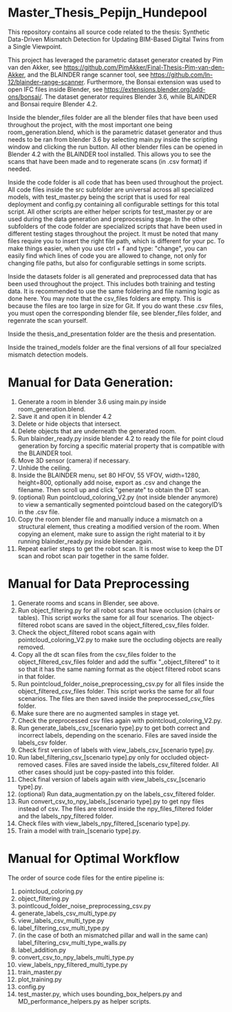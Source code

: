 # Master_Thesis_Pepijn_Hundepool
 This repository contains all source code related to the thesis: Synthetic Data-Driven Mismatch Detection for Updating BIM-Based Digital Twins from a Single Viewpoint.

 This project has leveraged the parametric dataset generator created by Pim van den Akker, see https://github.com/PimAkker/Final-Thesis-Pim-van-den-Akker, and the BLAINDER range scanner tool, see https://github.com/ln-12/blainder-range-scanner. Furthermore, the Bonsai extension was used to open IFC files inside Blender, see https://extensions.blender.org/add-ons/bonsai/. The dataset generator requires Blender 3.6, while BLAINDER and Bonsai require Blender 4.2. 
 
 Inside the blender_files folder are all the blender files that have been used throughout the project, with the most important one being room_generation.blend, which is the parametric dataset generator and thus needs to be ran from blender 3.6 by selecting main.py inside the scripting window and clicking the run button. All other blender files can be opened in Blender 4.2 with the BLAINDER tool installed. This allows you to see the scans that have been made and to regenerate scans (in .csv format) if needed. 

 Inside the code folder is all code that has been used throughout the project. All code files inside the src subfolder are universal across all specialized models, with test_master.py being the script that is used for real deployment and config.py containing all configurable settings for this total script. All other scripts are either helper scripts for test_master.py or are used during the data generation and preprocessing stage. In the other subfolders of the code folder are specialized scripts that have been used in different testing stages throughout the project. It must be noted that many files require you to insert the right file path, which is different for your pc. To make things easier, when you use ctrl + f and type: "change", you can easily find which lines of code you are allowed to change, not only for changing file paths, but also for configurable settings in some scripts. 

 Inside the datasets folder is all generated and preprocessed data that has been used throughout the project. This includes both training and testing data. It is recommended to use the same foldering and file naming logic as done here. You may note that the csv_files folders are empty. This is because the files are too large in size for Git. If you do want these .csv files, you must open the corresponding blender file, see blender_files folder, and regenrate the scan yourself. 

 Inside the thesis_and_presentation folder are the thesis and presentation. 

 Inside the trained_models folder are the final versions of all four specialzed mismatch detection models. 

# Manual for Data Generation:
 1. Generate a room in blender 3.6 using main.py inside room_generation.blend.
 2. Save it and open it in blender 4.2
 3.	Delete or hide objects that intersect.
 4. Delete objects that are underneath the generated room.
 5.	Run blainder_ready.py inside blender 4.2 to ready the file for point cloud generation by forcing a specific material property that is compatible with the BLAINDER tool. 
 6. Move 3D sensor (camera) if necessary.
 7. Unhide the ceiling. 
 8. Inside the BLAINDER menu, set 80 HFOV, 55 VFOV, width=1280, height=800, optionally add noise, export as .csv and change the filename. Then scroll up and click "generate" to obtain the DT scan. 
 9. (optional) Run pointcloud_coloring_V2.py (not inside blender anymore) to view a semantically segmented pointcloud based on the categoryID’s in the .csv file. 
 10. Copy the room blender file and manually induce a mismatch on a structural element, thus creating a modified version of the room. When copying an element, make sure to assign the right material to it by running blainder_ready.py inside blender again. 
 11. Repeat earlier steps to get the robot scan. It is most wise to keep the DT scan and robot scan pair together in the same folder. 

# Manual for Data Preprocessing
 1.	Generate rooms and scans in Blender, see above. 
 2. Run object_filtering.py for all robot scans that have occlusion (chairs or tables). This script works the same for all four scenarios. The object-filtered robot scans are saved in the object_filtered_csv_files folder. 
 3. Check the object_filtered robot scans again with pointcloud_coloring_V2.py to make sure the occluding objects are really removed. 
 4. Copy all the dt scan files from the csv_files folder to the object_filtered_csv_files folder and add the suffix "_object_filtered" to it so that it has the same naming format as the object filtered robot scans in that folder. 
 5. Run pointcloud_folder_noise_preprocessing_csv.py for all files inside the object_filtered_csv_files folder. This script works the same for all four scenarios. The files are then saved inside the preprocessed_csv_files folder. 
 6. Make sure there are no augmented samples in stage yet. 
 7. Check the preprocessed csv files again with pointcloud_coloring_V2.py.
 8. Run generate_labels_csv_[scenario type].py to get both correct and incorrect labels, depending on the scenario. Files are saved inside the labels_csv folder. 
 9. Check first version of labels with view_labels_csv_[scenario type].py.
 10. Run label_filtering_csv_[scenario type].py only for occluded object-removed cases. Files are saved inside the labels_csv_filtered folder. All other cases should just be copy-pasted into this folder. 
 11. Check final version of labels again with view_labels_csv_[scenario type].py.
 12. (optional) Run data_augmentation.py on the labels_csv_filtered folder.  
 13. Run convert_csv_to_npy_labels_[scenario type].py to get npy files instead of csv. The files are stored inside the npy_files_filtered folder and the labels_npy_filtered folder. 
 14. Check files with view_labels_npy_filtered_[scenario type].py.
 15. Train a model with train_[scenario type].py. 

 # Manual for Optimal Workflow
 The order of source code files for the entire pipeline is:
 1. pointcloud_coloring.py
 2. object_filtering.py
 3. pointlcoud_folder_noise_preprocessing_csv.py
 4. generate_labels_csv_multi_type.py
 5. view_labels_csv_multi_type.py
 6. label_filtering_csv_multi_type.py
 7. (in the case of both an mismatched pillar and wall in the same can) label_filtering_csv_multi_type_walls.py
 8. label_addition.py
 9. convert_csv_to_npy_labels_multi_type.py
 10. view_labels_npy_filtered_multi_type.py
 11. train_master.py
 12. plot_training.py
 13. config.py
 14. test_master.py, which uses bounding_box_helpers.py and MD_performance_helpers.py as helper scripts. 
